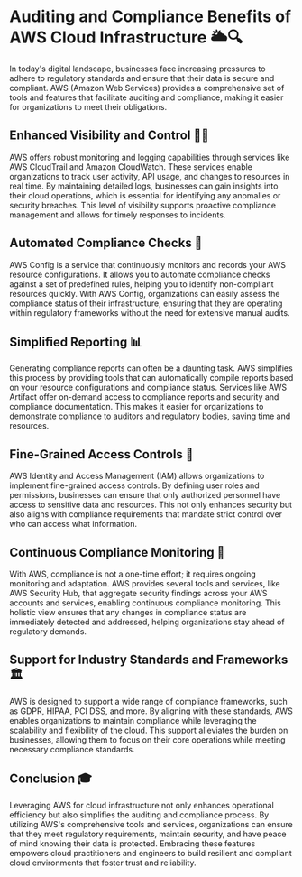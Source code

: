 # Auditing and Compliance Benefits of AWS Cloud Infrastructure 🌥️🔍
In today's digital landscape, businesses face increasing pressures to adhere to regulatory standards and ensure that their data is secure and compliant. AWS (Amazon Web Services) provides a comprehensive set of tools and features that facilitate auditing and compliance, making it easier for organizations to meet their obligations. 

## Enhanced Visibility and Control 🕵️‍♂️

AWS offers robust monitoring and logging capabilities through services like AWS CloudTrail and Amazon CloudWatch. These services enable organizations to track user activity, API usage, and changes to resources in real time. By maintaining detailed logs, businesses can gain insights into their cloud operations, which is essential for identifying any anomalies or security breaches. This level of visibility supports proactive compliance management and allows for timely responses to incidents.

## Automated Compliance Checks 🔧

AWS Config is a service that continuously monitors and records your AWS resource configurations. It allows you to automate compliance checks against a set of predefined rules, helping you to identify non-compliant resources quickly. With AWS Config, organizations can easily assess the compliance status of their infrastructure, ensuring that they are operating within regulatory frameworks without the need for extensive manual audits.

## Simplified Reporting 📊

Generating compliance reports can often be a daunting task. AWS simplifies this process by providing tools that can automatically compile reports based on your resource configurations and compliance status. Services like AWS Artifact offer on-demand access to compliance reports and security and compliance documentation. This makes it easier for organizations to demonstrate compliance to auditors and regulatory bodies, saving time and resources.

## Fine-Grained Access Controls 🔑

AWS Identity and Access Management (IAM) allows organizations to implement fine-grained access controls. By defining user roles and permissions, businesses can ensure that only authorized personnel have access to sensitive data and resources. This not only enhances security but also aligns with compliance requirements that mandate strict control over who can access what information.

## Continuous Compliance Monitoring 🔄

With AWS, compliance is not a one-time effort; it requires ongoing monitoring and adaptation. AWS provides several tools and services, like AWS Security Hub, that aggregate security findings across your AWS accounts and services, enabling continuous compliance monitoring. This holistic view ensures that any changes in compliance status are immediately detected and addressed, helping organizations stay ahead of regulatory demands.

## Support for Industry Standards and Frameworks 🏛️

AWS is designed to support a wide range of compliance frameworks, such as GDPR, HIPAA, PCI DSS, and more. By aligning with these standards, AWS enables organizations to maintain compliance while leveraging the scalability and flexibility of the cloud. This support alleviates the burden on businesses, allowing them to focus on their core operations while meeting necessary compliance standards.

## Conclusion 🎓

Leveraging AWS for cloud infrastructure not only enhances operational efficiency but also simplifies the auditing and compliance process. By utilizing AWS's comprehensive tools and services, organizations can ensure that they meet regulatory requirements, maintain security, and have peace of mind knowing their data is protected. Embracing these features empowers cloud practitioners and engineers to build resilient and compliant cloud environments that foster trust and reliability.
